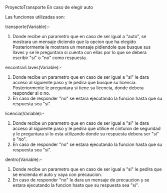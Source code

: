 ProyectoTransporte
En caso de elegir auto

Las funciones utilizadas son:


transporte(Variable):-

1. Donde recibe un parametro que en caso de ser igual a "auto", se mostrara un mensaje diciendo que la opcion que ha elegido 
Posteriormente le mostrara un mensaje pidiendole que busque sus llaves y se le preguntara si cuenta con ellas por lo que se debera
        escribir "si" o "no" como respuesta.


encontrarLlaves(Variable):-

1. Donde recibe un parametro que en caso de ser igual a "si" le dara acceso al siguiente paso y le pedira que busque su licencia.
Posteriormente le preguntara si tiene su licencia, donde debera responder si o no.
2. En caso de responder "no" se estara ejecutando la funcion hasta que su respuesta sea "si".
        
licencia(Variable):-

1. Donde recibe un parametro que en caso de ser igual a "si" le dara acceso al siguiente paso y le pedira que utilice el cinturon de seguridad y le preguntara si lo esta utilizando donde su respuesta debera ser "si" o "no".
2. En caso de responder "no" se estara ejecutando la funcion hasta que su respuesta sea "si".
        
dentro(Variable):-

1. Donde recibe un parametro que en caso de ser igual a "si" le pedira que se encienda el auto y vaya con precaucion.
2. En caso de responder "no" le dara un mensaje de precaucion y se estara ejecutando la funcion hasta que su respuesta sea "si".
